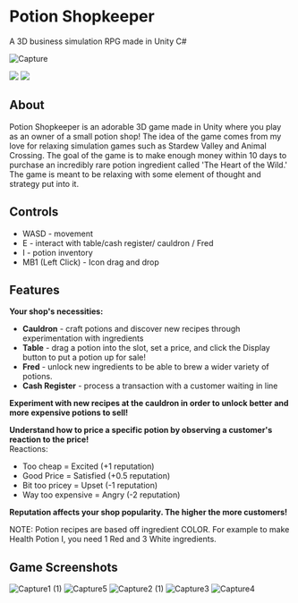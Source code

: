 # Potion Shopkeeper

A 3D business simulation RPG made in Unity C#

![Capture](https://user-images.githubusercontent.com/55962587/222748046-2138e33a-fb13-4c1e-af7e-7d138abf97bb.PNG)

<a href="https://en.wikipedia.org/wiki/List_of_video_game_genres"><img src="https://img.shields.io/badge/Genre-Business%20Simulation,%20RPG-blue?color=66a103&style=for-the-badge" style="max-height: 300px;"></a>
<a href="https://unity3d.com/get-unity/download/archive"><img src="https://img.shields.io/badge/Version-2021.3.10f1-orange?color=blueviolet&style=for-the-badge&logo=unity" style="max-height: 300px;"></a>

## About

Potion Shopkeeper is an adorable 3D game made in Unity where you play as an owner of a small potion shop! The idea of the game comes from my love for relaxing simulation games such as Stardew Valley and Animal Crossing. The goal of the game is to make enough money within 10 days to purchase an incredibly rare potion ingredient called 'The Heart of the Wild.' The game is meant to be relaxing with some element of thought and strategy put into it. 
## Controls

- WASD - movement
- E - interact with table/cash register/ cauldron / Fred
- I - potion inventory
- MB1 (Left Click) - Icon drag and drop

## Features

**Your shop's necessities:**

- **Cauldron** - craft potions and discover new recipes through experimentation with ingredients
- **Table** - drag a potion into the slot, set a price, and click the Display button to put a potion up for sale!
- **Fred** - unlock new ingredients to be able to brew a wider variety of potions. 
- **Cash Register** - process a transaction with a customer waiting in line

**Experiment with new recipes at the cauldron in order to unlock better and more expensive potions to sell!**

**Understand how to price a specific potion by observing a customer's reaction to the price!** <br/>
Reactions:
- Too cheap = Excited (+1 reputation)
- Good Price = Satisfied (+0.5 reputation)
- Bit too pricey = Upset (-1 reputation)
- Way too expensive = Angry (-2 reputation)

**Reputation affects your shop popularity. The higher the more customers!**

NOTE: Potion recipes are based off ingredient COLOR. For example  to make Health Potion I, you need 1 Red and 3 White ingredients.

## Game Screenshots
![Capture1 (1)](https://user-images.githubusercontent.com/55962587/222752168-49a25bad-fe23-47d7-83a4-1a0514b23280.PNG)
![Capture5](https://user-images.githubusercontent.com/55962587/222752398-86f4d440-f56d-4e98-91b6-7bd588d360e9.PNG)
![Capture2 (1)](https://user-images.githubusercontent.com/55962587/222752435-23ab6fb2-8171-4399-ab52-a88b1c35d32a.PNG)
![Capture3](https://user-images.githubusercontent.com/55962587/222752440-c4b1ad09-9bd1-4228-9d1a-3c17c885f605.PNG)
![Capture4](https://user-images.githubusercontent.com/55962587/222752443-94256d14-9c49-47a3-bf3f-702c70628365.PNG)